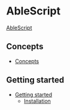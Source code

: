 # AbleScript
[AbleScript](title-page.md)

## Concepts
- [Concepts](./ch01-00-concepts.md)
## Getting started
- [Getting started](./ch02-00-getting-started.md)
    - [Installation](./ch02-01-installation.md)
